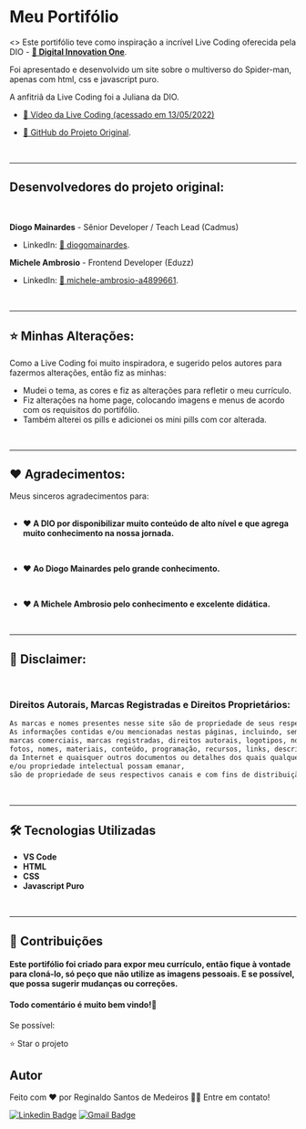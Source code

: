 <h1>Meu Portifólio </h1>
<> Este portifólio teve como inspiração a incrível Live Coding oferecida pela DIO - <a href="https://dio.me/"><strong>🔗 Digital Innovation One</strong></a>.   

Foi apresentado e desenvolvido um site sobre o multiverso do Spider-man, apenas com html, css e javascript puro.   

A anfitriã da Live Coding foi a Juliana da DIO.   
- [🔗 Vídeo da Live Coding (acessado em 13/05/2022)](https://www.youtube.com/watch?v=a29-lfFi9Qc)  

- [🔗 GitHub do Projeto Original](https://github.com/diogomainardes/dio-spiderman).   

<br>  

------------    


## Desenvolvedores do projeto original:   
<br>   

**Diogo Mainardes** - Sênior Developer / Teach Lead (Cadmus)
- LinkedIn:  [🔗 diogomainardes](www.linkedin.com/in/diogomainardes/).

**Michele Ambrosio** - Frontend Developer (Eduzz)
- LinkedIn:  [🔗 michele-ambrosio-a4899661](https://www.linkedin.com/in/michele-ambrosio-a4899661/).   


<br>  

------------  

## ⭐️ Minhas Alterações:

Como a Live Coding foi muito inspiradora, e sugerido pelos autores para fazermos alterações, então fiz as minhas:

- Mudei o tema, as cores e fiz as alterações para refletir o meu currículo.
- Fiz alterações na home page, colocando imagens e menus de acordo com os requisitos do portifólio.</li>
- Também alterei os pills e adicionei os mini pills com cor alterada.   

<br>  

------------  
## ❤️ Agradecimentos:  
   
   
Meus sinceros agradecimentos para:     
<br>
             
- **❤️ A DIO por disponibilizar muito conteúdo de alto nível e que agrega muito conhecimento na nossa jornada.**   
<br>

- **❤️ Ao Diogo Mainardes pelo grande conhecimento.**  
<br>  

- **❤️ A Michele Ambrosio pelo conhecimento e excelente didática.**   
<br>

------------  
## 🤝 Disclaimer:   
<br>

### Direitos Autorais, Marcas Registradas e Direitos Proprietários:   

```html
As marcas e nomes presentes nesse site são de propriedade de seus respectivos autores, empresas e associados.
As informações contidas e/ou mencionadas nestas páginas, incluindo, sem limitação, todas as patentes, 
marcas comerciais, marcas registradas, direitos autorais, logotipos, nomes comerciais, desenhos, 
fotos, nomes, materiais, conteúdo, programação, recursos, links, descrições de recursos 
da Internet e quaisquer outros documentos ou detalhes dos quais qualquer direito de propriedade 
e/ou propriedade intelectual possam emanar, 
são de propriedade de seus respectivos canais e com fins de distribuição para divulgação.

```

<br>

------------  
## 🛠 Tecnologias Utilizadas

<ul>
    <li><strong>VS Code</strong></li>
    <li><strong>HTML</strong></li>
    <li><strong>CSS</strong></li>
    <li><strong>Javascript Puro</strong></li>
</ul>

<br>   

------------  
## 🤝 Contribuições
#### Este portifólio foi criado para expor meu currículo, então fique à vontade para cloná-lo, só peço que não utilize as imagens pessoais. E se possível, que possa sugerir mudanças ou correções.
#### Todo comentário é muito bem vindo!🤝

Se possível:

⭐️  Star o projeto

## Autor

Feito com ❤️ por Reginaldo Santos de Medeiros 👋🏽 Entre em contato!

[![Linkedin Badge](https://img.shields.io/badge/-Reginaldo-blue?style=flat-square&logo=Linkedin&logoColor=white&link=https://www.linkedin.com/in/reginaldo-santos-de-medeiros-59517324/)](https://www.linkedin.com/in/reginaldo-santos-de-medeiros-59517324/) [![Gmail Badge](https://img.shields.io/badge/-rsanme@gmail.com-c14438?style=flat-square&logo=Gmail&logoColor=white&link=mailto:rsanme@gmail.com)](mailto:rsanme@gmail.com)